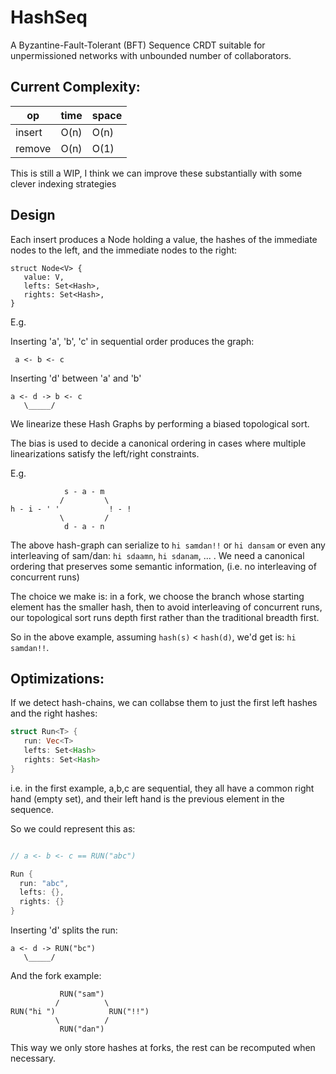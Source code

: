 # HashSeq

A Byzantine-Fault-Tolerant (BFT) Sequence CRDT suitable for unpermissioned networks with unbounded number of collaborators.

## Current Complexity:

|   op   | time | space |
|--------|------|-------|
| insert | O(n) | O(n)  |
| remove | O(n) | O(1)  |

This is still a WIP, I think we can improve these substantially with some clever indexing strategies

## Design

Each insert produces a Node holding a value, the hashes of the immediate nodes to the left, and the immediate nodes to the right:

```
struct Node<V> {
   value: V,
   lefts: Set<Hash>,
   rights: Set<Hash>,
}
```
E.g.

Inserting 'a', 'b', 'c' in sequential order produces the graph:
```
 a <- b <- c
```

Inserting 'd' between 'a' and 'b'
```
a <- d -> b <- c
   \_____/
```

We linearize these Hash Graphs by performing a biased topological sort.

The bias is used to decide a canonical ordering in cases where multiple linearizations satisfy the left/right constraints.

E.g.
```
            s - a - m
           /         \
h - i - ' '           ! - !
           \         /
            d - a - n

```

The above hash-graph can serialize to `hi samdan!!` or `hi dansam` or even any interleaving of sam/dan: `hi sdaamn`, `hi sdanam`, ... . We need a canonical ordering that preserves some semantic information, (i.e. no interleaving of concurrent runs)

The choice we make is: in a fork, we choose the branch whose starting element has the smaller hash, then to avoid interleaving of concurrent runs, our topological sort runs depth first rather than the traditional breadth first.

So in the above example, assuming `hash(s)` < `hash(d)`, we'd get is: `hi samdan!!`.


## Optimizations:


If we detect hash-chains, we can collabse them to just the first left hashes and the right hashes:

```rust
struct Run<T> {
   run: Vec<T>
   lefts: Set<Hash>
   rights: Set<Hash>
}
```

i.e. in the first example, a,b,c are sequential, they all have a common right hand (empty set), and their left hand is the previous element in the sequence.

So we could represent this as:

```rust

// a <- b <- c == RUN("abc")

Run {
  run: "abc",
  lefts: {},
  rights: {}
}

```

Inserting 'd' splits the run:

```
a <- d -> RUN("bc")
   \_____/
```

And the fork example:

```
           RUN("sam")
          /          \
RUN("hi ")            RUN("!!")
          \          /
           RUN("dan")
```

This way we only store hashes at forks, the rest can be recomputed when necessary.
